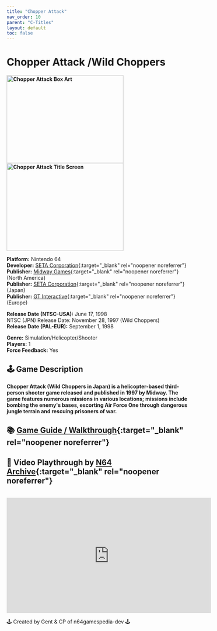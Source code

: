 ```yaml
---
title: "Chopper Attack"
nav_order: 10
parent: "C-Titles"
layout: default
toc: false
---
```


# Chopper Attack /Wild Choppers

<b>
<img src="https://images.launchbox-app.com/1429eebf-2906-4238-8c5c-06af44ee19f1.jpg" alt="Chopper Attack Box Art" width="320" height="240" />
</b>  
<b>
<img src="https://images.launchbox-app.com/e74c2b94-73c0-4157-8ad2-939e68ddcecd.png" alt="Chopper Attack Title Screen" width="320" height="240" />
</b>

**Platform:** Nintendo 64  
**Developer:** [SETA Corporation](https://en.wikipedia.org/wiki/SETA_Corporation){:target="_blank" rel="noopener noreferrer"}  
**Publisher:** [Midway Games](https://en.wikipedia.org/wiki/Midway_Games){:target="_blank" rel="noopener noreferrer"} (North America)    
**Publisher:** [SETA Corporation](https://en.wikipedia.org/wiki/SETA_Corporation){:target="_blank" rel="noopener noreferrer"} (Japan)    
**Publisher:** [GT Interactive](https://en.wikipedia.org/wiki/Atari,_Inc._(Atari_SA_subsidiary)){:target="_blank" rel="noopener noreferrer"} (Europe)    

**Release Date (NTSC-USA):** June 17, 1998  
NTSC (JPN) Release Date: November 28, 1997 (Wild Choppers)    
**Release Date (PAL-EUR):** September 1, 1998  

**Genre:** Simulation/Helicopter/Shooter  
**Players:** 1  
**Force Feedback:** Yes  

## 🕹️ Game Description
<b>
Chopper Attack (Wild Choppers in Japan) is a helicopter-based third-person shooter game released and published in 1997 by Midway. The game features numerous missions in various locations; missions include bombing the enemy's bases, escorting Air Force One through dangerous jungle terrain and rescuing prisoners of war.
</b>

## 📚 [Game Guide / Walkthrough](https://gamefaqs.gamespot.com/n64/196913-chopper-attack/faqs/8417){:target="_blank" rel="noopener noreferrer"}

## 🎥 Video Playthrough by [N64 Archive](https://www.youtube.com/channel/UC1fUDTXUTKjpk_j7leAhAyw){:target="_blank" rel="noopener noreferrer"}
<br />  
<iframe width="560" height="315" src="https://www.youtube.com/embed/nz7Fq1FEST8" title="Chopper Attack Gameplay" frameborder="0" allowfullscreen></iframe>

🕹️ Created by Gent & CP of n64gamespedia-dev 🕹️

<!-- Vault Format: n64gamespedia-dev -->
<!-- Protocol Source: _vault-specs/format-protocol.md -->
